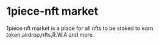 # 1piece-nft market
 1piece nft market is a place for all nfts to be staked to earn token,airdrop,nfts,R.W.A and more.
